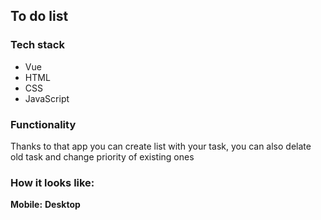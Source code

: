 ## To do list

### Tech stack

<ul>
    <li>Vue</li>
    <li>HTML</li>
    <li>CSS</li>
    <li>JavaScript</li>
</ul>

### Functionality

<p>Thanks to that app you can create list with your task, you can also delate old task and change priority of existing ones</p>

### How it looks like:

<strong>Mobile:</strong>
<strong>Desktop</strong>
